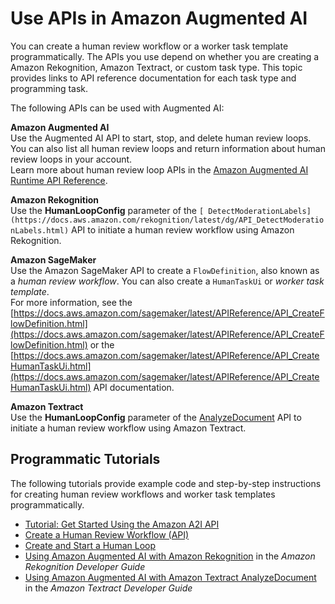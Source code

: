 # Use APIs in Amazon Augmented AI<a name="a2i-api-references"></a>

You can create a human review workflow or a worker task template programmatically\. The APIs you use depend on whether you are creating a Amazon Rekognition, Amazon Textract, or custom task type\. This topic provides links to API reference documentation for each task type and programming task\.

The following APIs can be used with Augmented AI:

**Amazon Augmented AI**  
Use the Augmented AI API to start, stop, and delete human review loops\. You can also list all human review loops and return information about human review loops in your account\.  
Learn more about human review loop APIs in the [Amazon Augmented AI Runtime API Reference](https://docs.aws.amazon.com/augmented-ai/2019-11-07/APIReference/Welcome.html)\.

**Amazon Rekognition**  
Use the **HumanLoopConfig** parameter of the `[ DetectModerationLabels](https://docs.aws.amazon.com/rekognition/latest/dg/API_DetectModerationLabels.html)` API to initiate a human review workflow using Amazon Rekognition\.

**Amazon SageMaker**  
Use the Amazon SageMaker API to create a `FlowDefinition`, also known as a *human review workflow*\. You can also create a `HumanTaskUi` or *worker task template*\.  
For more information, see the [https://docs.aws.amazon.com/sagemaker/latest/APIReference/API_CreateFlowDefinition.html](https://docs.aws.amazon.com/sagemaker/latest/APIReference/API_CreateFlowDefinition.html) or the [https://docs.aws.amazon.com/sagemaker/latest/APIReference/API_CreateHumanTaskUi.html](https://docs.aws.amazon.com/sagemaker/latest/APIReference/API_CreateHumanTaskUi.html) API documentation\.

**Amazon Textract**  
Use the **HumanLoopConfig** parameter of the [AnalyzeDocument](https://docs.aws.amazon.com/textract/latest/dg/API_AnalyzeDocument.html) API to initiate a human review workflow using Amazon Textract\.

## Programmatic Tutorials<a name="amazon-augmented-ai-programmatic-walkthroughs"></a>

The following tutorials provide example code and step\-by\-step instructions for creating human review workflows and worker task templates programmatically\.
+ [Tutorial: Get Started Using the Amazon A2I API](a2i-get-started-api.md)
+ [Create a Human Review Workflow \(API\)](a2i-create-flow-definition.md#a2i-create-human-review-api)
+ [Create and Start a Human Loop](a2i-start-human-loop.md)
+ [Using Amazon Augmented AI with Amazon Rekognition](https://docs.aws.amazon.com/rekognition/latest/dg/a2i-rekognition.html) in the *Amazon Rekognition Developer Guide*
+ [Using Amazon Augmented AI with Amazon Textract AnalyzeDocument](https://docs.aws.amazon.com/textract/latest/dg/a2i-textract.html) in the *Amazon Textract Developer Guide*